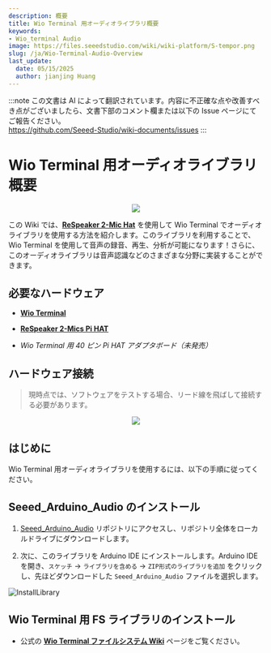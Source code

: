 ```yaml
---
description: 概要
title: Wio Terminal 用オーディオライブラリ概要
keywords:
- Wio_terminal Audio
image: https://files.seeedstudio.com/wiki/wiki-platform/S-tempor.png
slug: /ja/Wio-Terminal-Audio-Overview
last_update:
  date: 05/15/2025
  author: jianjing Huang
---
```

:::note
この文書は AI によって翻訳されています。内容に不正確な点や改善すべき点がございましたら、文書下部のコメント欄または以下の Issue ページにてご報告ください。  
https://github.com/Seeed-Studio/wiki-documents/issues
:::

# Wio Terminal 用オーディオライブラリ概要

<div align="center"><img src="https://files.seeedstudio.com/wiki/Wio-Terminal-Audio/peak.gif"/></div>

この Wiki では、[**ReSpeaker 2-Mic Hat**](https://www.seeedstudio.com/ReSpeaker-2-Mics-Pi-HAT.html) を使用して Wio Terminal でオーディオライブラリを使用する方法を紹介します。このライブラリを利用することで、Wio Terminal を使用して音声の録音、再生、分析が可能になります！さらに、このオーディオライブラリは音声認識などのさまざまな分野に実装することができます。

## 必要なハードウェア

- [**Wio Terminal**](https://www.seeedstudio.com/Wio-Terminal-p-4509.html)

- [**ReSpeaker 2-Mics Pi HAT**](https://www.seeedstudio.com/ReSpeaker-2-Mics-Pi-HAT.html)

- *Wio Terminal 用 40 ピン Pi HAT アダプタボード（未発売）*

## ハードウェア接続

> 現時点では、ソフトウェアをテストする場合、リード線を飛ばして接続する必要があります。

<div align="center"><img src="https://files.seeedstudio.com/wiki/Wio-Terminal-Audio/ai-wt.png"/></div>

## はじめに

Wio Terminal 用オーディオライブラリを使用するには、以下の手順に従ってください。

## Seeed_Arduino_Audio のインストール

1. [Seeed_Arduino_Audio](https://github.com/Seeed-Studio/Seeed_Arduino_Audio) リポジトリにアクセスし、リポジトリ全体をローカルドライブにダウンロードします。

2. 次に、このライブラリを Arduino IDE にインストールします。Arduino IDE を開き、`スケッチ` -> `ライブラリを含める` -> `ZIP形式のライブラリを追加` をクリックし、先ほどダウンロードした `Seeed_Arduino_Audio` ファイルを選択します。

![InstallLibrary](https://files.seeedstudio.com/wiki/Wio-Terminal/img/Xnip2019-11-21_15-50-13.jpg)

## Wio Terminal 用 FS ライブラリのインストール

- 公式の [**Wio Terminal ファイルシステム Wiki**](https://wiki.seeedstudio.com/ja/Wio-Terminal-FS-Overview/) ページをご覧ください。